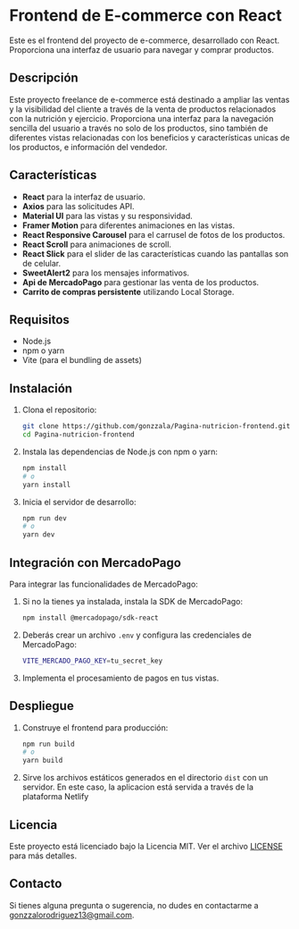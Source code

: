 # Frontend de E-commerce con React

Este es el frontend del proyecto de e-commerce, desarrollado con React. Proporciona una interfaz de usuario para navegar y comprar productos.

## Descripción

Este proyecto freelance de e-commerce está destinado a ampliar las ventas y la visibilidad del cliente a través de la venta de productos relacionados con la nutrición y ejercicio. Proporciona una interfaz para la navegación sencilla del usuario a través no solo de los productos, sino también de diferentes vistas relacionadas con los beneficios y características unicas de los productos, e información del vendedor.

## Características

- **React** para la interfaz de usuario.
- **Axios** para las solicitudes API.
- **Material UI** para las vistas y su responsividad.
- **Framer Motion** para diferentes animaciones en las vistas.
- **React Responsive Carousel** para el carrusel de fotos de los productos.
- **React Scroll** para animaciones de scroll.
- **React Slick** para el slider de las características cuando las pantallas son de celular.
- **SweetAlert2** para los mensajes informativos.
- **Api de MercadoPago** para gestionar las venta de los productos.
- **Carrito de compras persistente** utilizando Local Storage.

## Requisitos

- Node.js
- npm o yarn
- Vite (para el bundling de assets)

## Instalación

1. Clona el repositorio:

   ```sh
   git clone https://github.com/gonzzala/Pagina-nutricion-frontend.git
   cd Pagina-nutricion-frontend
   ```

2. Instala las dependencias de Node.js con npm o yarn:

   ```sh
   npm install
   # o
   yarn install
   ```

3. Inicia el servidor de desarrollo:
   ```sh
   npm run dev
   # o
   yarn dev
   ```

## Integración con MercadoPago

Para integrar las funcionalidades de MercadoPago:

1. Si no la tienes ya instalada, instala la SDK de MercadoPago:

   ```sh
   npm install @mercadopago/sdk-react
   ```

2. Deberás crear un archivo `.env` y configura las credenciales de MercadoPago:

   ```sh
   VITE_MERCADO_PAGO_KEY=tu_secret_key
   ```

3. Implementa el procesamiento de pagos en tus vistas.

## Despliegue

1. Construye el frontend para producción:

   ```sh
   npm run build
   # o
   yarn build
   ```

2. Sirve los archivos estáticos generados en el directorio `dist` con un servidor. En este caso, la aplicacion está servida a través de la plataforma Netlify

## Licencia

Este proyecto está licenciado bajo la Licencia MIT. Ver el archivo [LICENSE](LICENSE) para más detalles.

## Contacto

Si tienes alguna pregunta o sugerencia, no dudes en contactarme a [gonzzalorodriguez13@gmail.com](mailto:gonzzalorodriguez13@gmail.com).
